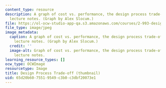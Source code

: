 ```yaml
---
content_type: resource
description: A graph of cost vs. performance, the design process trade-off, from the
  lecture notes. (Graph by Alex Slocum.)
file: https://ol-ocw-studio-app-qa.s3.amazonaws.com/courses/2-993-designing-paths-to-peace-fall-2002/65d20b6075519549c3b0c3dbf20073e1_2-993f02-th.jpg
file_type: image/jpeg
image_metadata:
  caption: A graph of cost vs. performance, the design process trade-off, from the
    lecture notes. (Graph by Alex Slocum.)
  credit: ''
  image-alt: Graph of cost vs. performance, the design process trade-off, from the
    lecture notes.
learning_resource_types: []
ocw_type: OCWImage
resourcetype: Image
title: Design Process Trade-off (thumbnail)
uid: 65d20b60-7551-9549-c3b0-c3dbf20073e1
---
```


